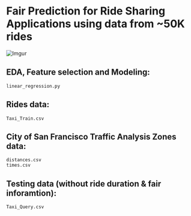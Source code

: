 # Fair Prediction for Ride Sharing Applications using data from ~50K rides
![Imgur](https://i.imgur.com/ebWYIpL.jpg)

## EDA, Feature selection and Modeling:
```
linear_regression.py 
```

## Rides data:
```
Taxi_Train.csv
```

## City of San Francisco Traffic Analysis Zones data:
```
distances.csv
times.csv
```

## Testing data (without ride duration & fair inforamtion):
```
Taxi_Query.csv
```
